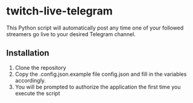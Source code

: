 # twitch-live-telegram

This Python script will automatically post any time one of your followed streamers go live to your desired Telegram channel.

## Installation

1. Clone the repository
2. Copy the .config.json.example file config.json and fill in the variables accordingly. 
3. You will be prompted to authorize the application the first time you execute the script